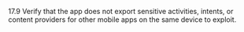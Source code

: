 17.9 Verify that the app does not export sensitive activities, intents, or content providers for other mobile apps on the same device to exploit.
